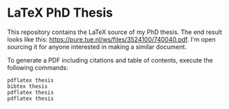 # LaTeX PhD Thesis

This repository contains the LaTeX source of my PhD thesis.
The end result looks like this: https://pure.tue.nl/ws/files/3524100/740040.pdf.
I'm open sourcing it for anyone interested in making a similar document.

To generate a PDF including citations and table of contents, execute the following commands:

```
pdflatex thesis
bibtex thesis
pdflatex thesis
pdflatex thesis
```
